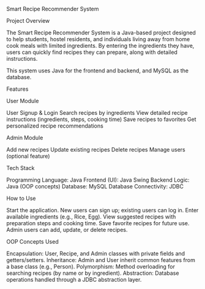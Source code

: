 Smart Recipe Recommender System

Project Overview

The Smart Recipe Recommender System is a Java-based project designed to help students, hostel residents, and individuals living away from home cook meals with limited ingredients.
By entering the ingredients they have, users can quickly find recipes they can prepare, along with detailed instructions.

This system uses Java for the frontend and backend, and MySQL as the database.

Features
 
User Module

User Signup & Login
Search recipes by ingredients
View detailed recipe instructions (ingredients, steps, cooking time)
Save recipes to favorites
Get personalized recipe recommendations

Admin Module

Add new recipes
Update existing recipes
Delete recipes
Manage users (optional feature)

Tech Stack

Programming Language: Java
Frontend (UI): Java Swing
Backend Logic: Java (OOP concepts)
Database: MySQL
Database Connectivity: JDBC

How to Use

Start the application.
New users can sign up; existing users can log in.
Enter available ingredients (e.g., Rice, Egg).
View suggested recipes with preparation steps and cooking time.
Save favorite recipes for future use.
Admin users can add, update, or delete recipes.

OOP Concepts Used

Encapsulation: User, Recipe, and Admin classes with private fields and getters/setters.
Inheritance: Admin and User inherit common features from a base class (e.g., Person).
Polymorphism: Method overloading for searching recipes (by name or by ingredient).
Abstraction: Database operations handled through a JDBC abstraction layer.

